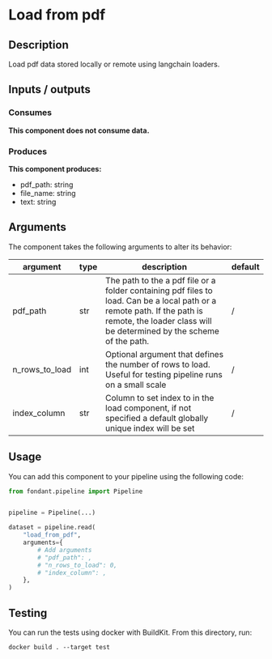 # Load from pdf

<a id="load_from_pdf#description"></a>
## Description
Load pdf data stored locally or remote using langchain loaders.


<a id="load_from_pdf#inputs_outputs"></a>
## Inputs / outputs 

<a id="load_from_pdf#consumes"></a>
### Consumes 


**This component does not consume data.**


<a id="load_from_pdf#produces"></a>  
### Produces 
**This component produces:**

- pdf_path: string
- file_name: string
- text: string



<a id="load_from_pdf#arguments"></a>
## Arguments

The component takes the following arguments to alter its behavior:

| argument | type | description | default |
| -------- | ---- | ----------- | ------- |
| pdf_path | str | The path to the a pdf file or a folder containing pdf files to load. Can be a local path or a remote path. If the path is remote, the loader class will be determined by the scheme of the path. | / |
| n_rows_to_load | int | Optional argument that defines the number of rows to load. Useful for testing pipeline runs on a small scale | / |
| index_column | str | Column to set index to in the load component, if not specified a default globally unique index will be set | / |

<a id="load_from_pdf#usage"></a>
## Usage 

You can add this component to your pipeline using the following code:

```python
from fondant.pipeline import Pipeline


pipeline = Pipeline(...)

dataset = pipeline.read(
    "load_from_pdf",
    arguments={
        # Add arguments
        # "pdf_path": ,
        # "n_rows_to_load": 0,
        # "index_column": ,
    },
)
```

<a id="load_from_pdf#testing"></a>
## Testing

You can run the tests using docker with BuildKit. From this directory, run:
```
docker build . --target test
```
